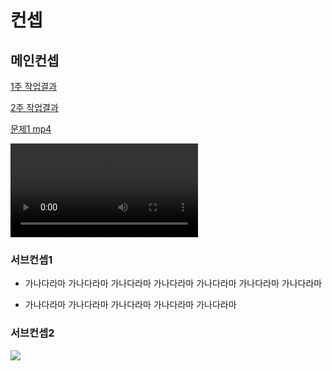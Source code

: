 # 컨셉
## 메인컨셉


[1주 작업결과](files/w01/test2.md)  

[2주 작업결과](files/w02/index.md)

[문제1 mp4](files/w01/문제1.mp4)

<video src="files/w01/문제1.mp4" markdown="1">video</video>

### 서브컨셉1
* 가나다라마 가나다라마 가나다라마 가나다라마 가나다라마 가나다라마 가나다라마 
- 가나다라마 가나다라마 가나다라마 가나다라마 가나다라마 
### 서브컨셉2

<img src="./img/관련이미지.bmp">


